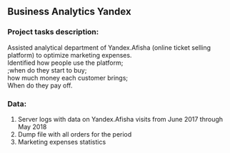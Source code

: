 ## Business Analytics Yandex
### Project tasks description:<br>
Assisted analytical department of Yandex.Afisha (online ticket selling platform) to optimize marketing expenses.<br>Identified how people use the platform;<br>;when do they start to buy;<br>how much money each customer brings;<br>When do they pay off.

### Data:
1. Server logs with data on Yandex.Afisha visits from June 2017 through May 2018
2. Dump file with all orders for the period
3. Marketing expenses statistics
